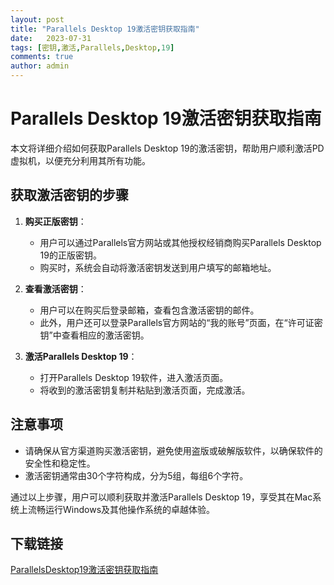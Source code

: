 ```yaml
---
layout: post
title: "Parallels Desktop 19激活密钥获取指南"
date:   2023-07-31
tags: [密钥,激活,Parallels,Desktop,19]
comments: true
author: admin
---
```

# Parallels Desktop 19激活密钥获取指南

本文将详细介绍如何获取Parallels Desktop 19的激活密钥，帮助用户顺利激活PD虚拟机，以便充分利用其所有功能。

## 获取激活密钥的步骤

1. **购买正版密钥**：
   - 用户可以通过Parallels官方网站或其他授权经销商购买Parallels Desktop 19的正版密钥。
   - 购买时，系统会自动将激活密钥发送到用户填写的邮箱地址。

2. **查看激活密钥**：
   - 用户可以在购买后登录邮箱，查看包含激活密钥的邮件。
   - 此外，用户还可以登录Parallels官方网站的“我的账号”页面，在“许可证密钥”中查看相应的激活密钥。

3. **激活Parallels Desktop 19**：
   - 打开Parallels Desktop 19软件，进入激活页面。
   - 将收到的激活密钥复制并粘贴到激活页面，完成激活。

## 注意事项

- 请确保从官方渠道购买激活密钥，避免使用盗版或破解版软件，以确保软件的安全性和稳定性。
- 激活密钥通常由30个字符构成，分为5组，每组6个字符。

通过以上步骤，用户可以顺利获取并激活Parallels Desktop 19，享受其在Mac系统上流畅运行Windows及其他操作系统的卓越体验。

## 下载链接

[ParallelsDesktop19激活密钥获取指南](https://pan.quark.cn/s/c20982167123)